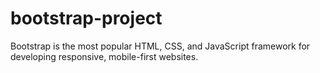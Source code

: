 # bootstrap-project
Bootstrap is the most popular HTML, CSS, and JavaScript framework for developing responsive, mobile-first websites.
